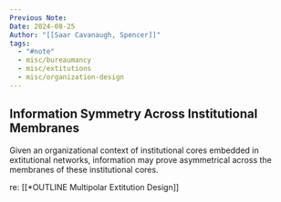 ```yaml
---
Previous Note: 
Date: 2024-08-25
Author: "[[Saar Cavanaugh, Spencer]]"
tags:
  - "#note"
  - misc/bureaumancy
  - misc/extitutions
  - misc/organization-design
---
```

## Information Symmetry Across Institutional Membranes

Given an organizational context of institutional cores embedded in extitutional networks, information may prove asymmetrical across the membranes of these institutional cores. 

re: [[*OUTLINE Multipolar Extitution Design]]
